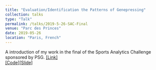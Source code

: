 ```yaml
---
title: "Evaluation/Identification the Patterns of Genepressing"
collection: talks
type: "Talk"
permalink: /talks/2019-5-26-SAC-Final
venue: "Parc des Princes"
date: 2019-05-26
location: "Paris, French"
---
```


A introduction of my work in the final of the Sports Analytics Challenge sponsored by PSG. [[Link]](https://www.agorize.com/en/challenges/xpsg/pages/brief) <br> 
[[Code]](https://github.com/Ericonaldo/Sports-Analytics-Challenge)[[Slide]](http://ericonaldo.github.io/files/2019-5-26-SAC-Final.pdf)